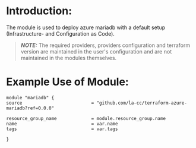 # Introduction:

The module is used to deploy azure mariadb with a default setup (Infrastructure- and Configuration as Code).

> **_NOTE:_** The required providers, providers configuration and terraform version are maintained in the user's configuration and are not maintained in the modules themselves.

# Example Use of Module:

    module "mariadb" {
    source                          = "github.com/la-cc/terraform-azure-mariadb?ref=0.0.0"

    resource_group_name             = module.resource_group.name
    name                            = var.name
    tags                            = var.tags

    }
